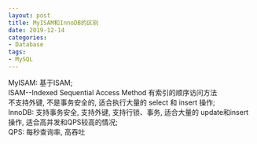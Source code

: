 ```yaml
---
layout: post
title: MyISAM和InnoDB的区别
date: 2019-12-14
categories:
- Database
tags:
- MySQL
---
```

MyISAM: 基于ISAM;<br>
ISAM--Indexed Sequential Access Method 有索引的顺序访问方法<br>
不支持外键, 不是事务安全的, 适合执行大量的 select 和 insert 操作;<br>
InnoDB: 支持事务安全, 支持外键, 支持行锁、事务, 适合大量的 update和insert 操作, 适合高并发和QPS较高的情况;<br>
QPS: 每秒查询率, 高吞吐<br>
